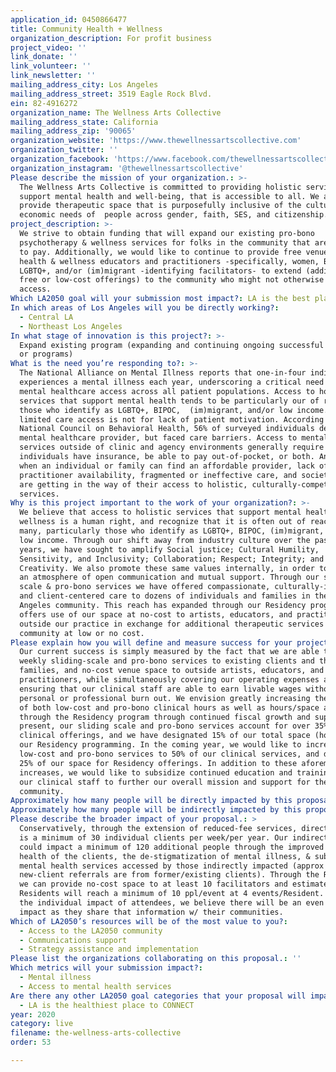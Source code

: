 ```yaml
---
application_id: 0450866477
title: Community Health + Wellness
organization_description: For profit business
project_video: ''
link_donate: ''
link_volunteer: ''
link_newsletter: ''
mailing_address_city: Los Angeles
mailing_address_street: 3519 Eagle Rock Blvd.
ein: 82-4916272
organization_name: The Wellness Arts Collective
mailing_address_state: California
mailing_address_zip: '90065'
organization_website: 'https://www.thewellnessartscollective.com'
organization_twitter: ''
organization_facebook: 'https://www.facebook.com/thewellnessartscollective/'
organization_instagram: '@thewellnessartscollective'
Please describe the mission of your organization.: >-
  The Wellness Arts Collective is committed to providing holistic services that
  support mental health and well-being, that is accessible to all. We aim to
  provide therapeutic space that is purposefully inclusive of the cultural &
  economic needs of  people across gender, faith, SES, and citizenship.
project_description: >-
  We strive to obtain funding that will expand our existing pro-bono
  psychotherapy & wellness services for folks in the community that are unable
  to pay. Additionally, we would like to continue to provide free venue space to
  health & wellness educators and practitioners -specifically, women, BIPOC,
  LGBTQ+, and/or (im)migrant -identifying facilitators- to extend (additional
  free or low-cost offerings) to the community who might not otherwise have such
  access.
Which LA2050 goal will your submission most impact?: LA is the best place to LIVE
In which areas of Los Angeles will you be directly working?:
  - Central LA
  - Northeast Los Angeles
In what stage of innovation is this project?: >-
  Expand existing program (expanding and continuing ongoing successful projects
  or programs)
What is the need you’re responding to?: >-
  The National Alliance on Mental Illness reports that one-in-four individuals
  experiences a mental illness each year, underscoring a critical need for
  mental healthcare access across all patient populations. Access to holistic
  services that support mental health tends to be particularly our of reach for
  those who identify as LGBTQ+, BIPOC,  (im)migrant, and/or low income. That
  limited care access is not for lack of patient motivation. According to the
  National Council on Behavioral Health, 56% of surveyed individuals desired a
  mental healthcare provider, but faced care barriers. Access to mental health
  services outside of clinic and agency environments generally require that
  individuals have insurance, be able to pay out-of-pocket, or both. And even
  when an individual or family can find an affordable provider, lack of 
  practitioner availability, fragmented or ineffective care, and societal stigma
  are getting in the way of their access to holistic, culturally-competent
  services. 
Why is this project important to the work of your organization?: >-
  We believe that access to holistic services that support mental health and
  wellness is a human right, and recognize that it is often out of reach for
  many, particularly those who identify as LGBTQ+, BIPOC, (im)migrant, and/or
  low income. Through our shift away from industry culture over the past 2
  years, we have sought to amplify Social justice; Cultural Humility,
  Sensitivity, and Inclusivity; Collaboration; Respect; Integrity; and
  Creativity. We also promote these same values internally, in order to create
  an atmosphere of open communication and mutual support. Through our sliding
  scale & pro-bono services we have offered compassionate, culturally-informed,
  and client-centered care to dozens of individuals and families in the Los
  Angeles community. This reach has expanded through our Residency program which
  offers use of our space at no-cost to artists, educators, and practitioners
  outside our practice in exchange for additional therapeutic services to the
  community at low or no cost.
Please explain how you will define and measure success for your project.: >-
  Our current success is simply measured by the fact that we are able to offer
  weekly sliding-scale and pro-bono services to existing clients and their
  families, and no-cost venue space to outside artists, educators, and
  practitioners, while simultaneously covering our operating expenses and
  ensuring that our clinical staff are able to earn livable wages without
  personal or professional burn out. We envision greatly increasing the number
  of both low-cost and pro-bono clinical hours as well as hours/space available
  through the Residency program through continued fiscal growth and support. At
  present, our sliding scale and pro-bono services account for over 35% of our
  clinical offerings, and we have designated 15% of our total space (hours) for
  our Residency programming. In the coming year, we would like to increase our
  low-cost and pro-bono services to 50% of our clinical services, and designate
  25% of our space for Residency offerings. In addition to these aforementioned
  increases, we would like to subsidize continued education and trainings for
  our clinical staff to further our overall mission and support for the
  community.
Approximately how many people will be directly impacted by this proposal?: '40'
Approximately how many people will be indirectly impacted by this proposal?: '490'
Please describe the broader impact of your proposal.: >
  Conservatively, through the extension of reduced-fee services, direct impact
  is a minimum of 30 individual clients per week/per year. Our indirect reach
  could impact a minimum of 120 additional people through the improved mental
  health of the clients, the de-stigmatization of mental illness, & subsequent
  mental health services accessed by those indirectly impacted (approx 60% of
  new-client referrals are from former/existing clients). Through the Residency,
  we can provide no-cost space to at least 10 facilitators and estimate that
  Residents will reach a minimum of 10 ppl/event at 4 events/Resident. Beyond
  the individual impact of attendees, we believe there will be an even broader
  impact as they share that information w/ their communities.
Which of LA2050’s resources will be of the most value to you?:
  - Access to the LA2050 community
  - Communications support
  - Strategy assistance and implementation
Please list the organizations collaborating on this proposal.: ''
Which metrics will your submission impact?:
  - Mental illness
  - Access to mental health services
Are there any other LA2050 goal categories that your proposal will impact?:
  - LA is the healthiest place to CONNECT
year: 2020
category: live
filename: the-wellness-arts-collective
order: 53

---
```


